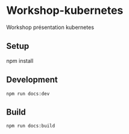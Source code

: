# Workshop-kubernetes

Workshop présentation kubernetes

## Setup

npm install

## Development

```shell
npm run docs:dev
```

## Build

```shell
npm run docs:build
```
